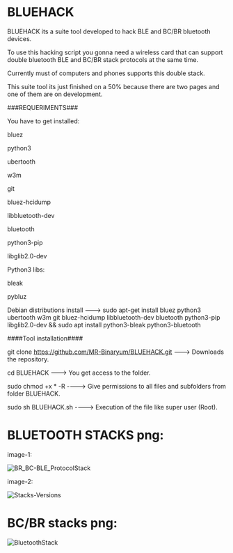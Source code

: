 # BLUEHACK

BLUEHACK its a suite tool developed to hack BLE and BC/BR bluetooth devices.

To use this hacking script you gonna need a wireless card that can support double bluetooth BLE and BC/BR stack protocols at the same time.

Currently must of computers and phones supports this double stack.

This suite tool its just finished on a 50% because there are two pages and one of them are on development.

###REQUERIMENTS###

You have to get installed:

bluez 

python3 

ubertooth 

w3m 

git 

bluez-hcidump 

libbluetooth-dev 

bluetooth 

python3-pip 

libglib2.0-dev 

Python3 libs:

bleak 

pybluz


Debian distributions install ---> sudo apt-get install bluez python3 ubertooth w3m git bluez-hcidump libbluetooth-dev bluetooth python3-pip libglib2.0-dev && sudo apt install python3-bleak python3-bluetooth

####Tool installation####

git clone https://github.com/MR-Binaryum/BLUEHACK.git ---> Downloads the repository.

cd BLUEHACK ---> You get access to the folder.

sudo chmod +x * -R  ----> Give permissions to all files and subfolders from folder BLUEHACK.

sudo sh BLUEHACK.sh ----> Execution of the file like super user (Root).

# BLUETOOTH STACKS png:

image-1:

![BR_BC-BLE_ProtocolStack](https://github.com/user-attachments/assets/c15d5220-ac40-4496-af96-e64c86c54014)

image-2:

![Stacks-Versions](https://github.com/user-attachments/assets/7820ea41-8146-469c-93cf-016802e2a2bb)

# BC/BR stacks png:

![BluetoothStack](https://github.com/user-attachments/assets/ac8d8e66-523d-4787-b079-b8fc656f4c51)



